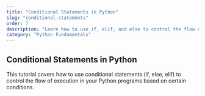 ```yaml
---
title: "Conditional Statements in Python"
slug: "conditional-statements"
order: 7
description: "Learn how to use if, elif, and else to control the flow of your program based on conditions."
category: "Python Fundamentals"
---
```


## Conditional Statements in Python

This tutorial covers how to use conditional statements (if, else, elif) to control the flow of execution in your Python programs based on certain conditions.
